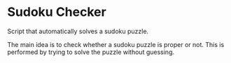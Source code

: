 # Sudoku Checker
Script that automatically solves a sudoku puzzle.

The main idea is to check whether a sudoku puzzle
is proper or not. This is performed by trying to solve
the puzzle without guessing.
